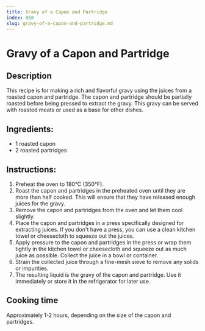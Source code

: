 ```yaml
---
title: Gravy of a Capon and Partridge
index: 858
slug: gravy-of-a-capon-and-partridge.md
---
```


# Gravy of a Capon and Partridge

## Description
This recipe is for making a rich and flavorful gravy using the juices from a roasted capon and partridge. The capon and partridge should be partially roasted before being pressed to extract the gravy. This gravy can be served with roasted meats or used as a base for other dishes.

## Ingredients:
- 1 roasted capon
- 2 roasted partridges

## Instructions:
1. Preheat the oven to 180°C (350°F).
2. Roast the capon and partridges in the preheated oven until they are more than half cooked. This will ensure that they have released enough juices for the gravy.
3. Remove the capon and partridges from the oven and let them cool slightly.
4. Place the capon and partridges in a press specifically designed for extracting juices. If you don't have a press, you can use a clean kitchen towel or cheesecloth to squeeze out the juices.
5. Apply pressure to the capon and partridges in the press or wrap them tightly in the kitchen towel or cheesecloth and squeeze out as much juice as possible. Collect the juice in a bowl or container.
6. Strain the collected juice through a fine-mesh sieve to remove any solids or impurities.
7. The resulting liquid is the gravy of the capon and partridge. Use it immediately or store it in the refrigerator for later use.

## Cooking time
Approximately 1-2 hours, depending on the size of the capon and partridges.